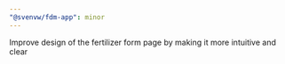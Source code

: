 ```yaml
---
"@svenvw/fdm-app": minor
---
```


Improve design of the fertilizer form page by making it more intuitive and clear
